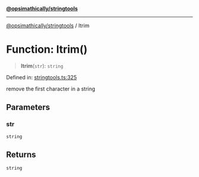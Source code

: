 [**@opsimathically/stringtools**](../README.md)

***

[@opsimathically/stringtools](../README.md) / ltrim

# Function: ltrim()

> **ltrim**(`str`): `string`

Defined in: [stringtools.ts:325](https://github.com/opsimathically/stringtools/blob/a71c4a4bafeb9dfe8d84210a769466b0dab5abbf/src/stringtools.ts#L325)

remove the first character in a string

## Parameters

### str

`string`

## Returns

`string`

